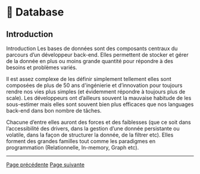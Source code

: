 # 💾 Database

## Introduction

Introduction
Les bases de données sont des composants centraux du parcours d’un développeur back-end. Elles permettent de stocker et gérer de la donnée en plus ou moins grande quantité pour répondre à des besoins et problèmes variés.

Il est assez complexe de les définir simplement tellement elles sont composées de plus de 50 ans d'ingénierie et d’innovation pour toujours rendre nos vies plus simples (et évidemment répondre à toujours plus de scale). Les développeurs ont d’ailleurs souvent la mauvaise habitude de les sous-estimer mais elles sont souvent bien plus efficaces que nos languages back-end dans bon nombre de tâches.

Chacune d’entre elles auront des forces et des faiblesses (que ce soit dans l’accessibilité des drivers, dans la gestion d’une donnée persistante ou volatile, dans la façon de structurer la donnée, de la filtrer etc). Elles forment des grandes familles tout comme les paradigmes en programmation (Relationnelle, In-memory, Graph etc).

---
[Page précédente](../nodejs/archive-packages-npm.md)
[Page suivante](./influence-node.md)